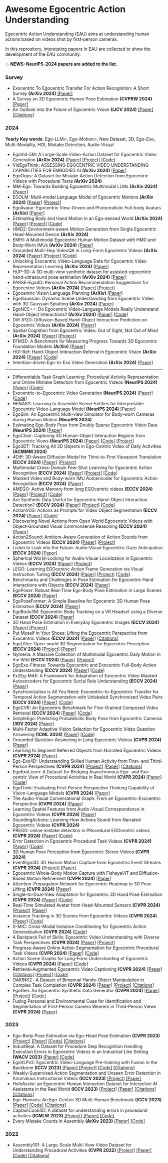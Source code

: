 # Awesome Egocentric Action Understanding
Egocentric Action Understanding (EAU) aims at understanding human actions based on videos shot by first-person cameras.

In this reprository, interetsting papers in EAU are collected to show the development of the EAU community.

💥 **NEWS: NeurIPS-2024 papers are added to the list.**

### Survey
- Exocentric To Egocentric Transfer For Action Recognition: A Short Survey **(ArXiv 2024)** [[Paper]](https://arxiv.org/pdf/2410.20621)
- A Survey on 3D Egocentric Human Pose Estimation **(CVPRW 2024)** [[Paper]](https://openaccess.thecvf.com/content/CVPR2024W/Rhobin/html/Azam_A_Survey_on_3D_Egocentric_Human_Pose_Estimation_CVPRW_2024_paper.html)
- An Outlook into the Future of Egocentric Vision **(IJCV 2024)** [[Paper]](https://link.springer.com/article/10.1007/s11263-024-02095-7) [[Citations]](https://scholar.google.com/scholar?cites=15098752443409016265&as_sdt=2005&sciodt=0,5&hl=en)
 

### 2024
**Yearly Key words**: Ego-LLM🔥, Ego-Motion🔥, New Dataset, 3D, Ego-Exo, Multi-Modality, HOI, Mistake Detection, Audio-Visual
- EgoVid-5M: A Large-Scale Video-Action Dataset for Egocentric Video Generation **(ArXiv 2024)** [[Paper]](https://arxiv.org/pdf/2411.08380) [[Project]](https://egovid.github.io) [[Code]](https://github.com/JeffWang987/EgoVid)
- VidEgoThink: ASSESSING EGOCENTRIC VIDEO UNDERSTANDING CAPABILITIES FOR EMBODIED AI **(ArXiv 2024)** [[Paper]](https://arxiv.org/pdf/2410.11623)
- EgoOops: A Dataset for Mistake Action Detection from Egocentric Videos with Procedural Texts **(ArXiv 2024)**
- MM-Ego: Towards Building Egocentric Multimodal LLMs **(ArXiv 2024)** [[Paper]](https://arxiv.org/abs/2410.07177)
- EGOLM: Multi-modal Language Model of Egocentric Motions **(ArXiv 2024)** [[Paper]](https://arxiv.org/abs/2409.18127) [[Project]](https://hongfz16.github.io/projects/EgoLM)
- EgoAvatar: Egocentric View-Driven and Photorealistic Full-body Avatars **(ArXiv)** [[Paper]](https://arxiv.org/pdf/2410.01835)
- Estimating Body and Hand Motion in an Ego-sensed World **(ArXiv 2024)** [[Paper]](https://arxiv.org/abs/2410.03665) [[Project]](https://egoallo.github.io) [[Code]](https://github.com/brentyi/egoallo)
- HMD2: Environment-aware Motion Generation from Single Egocentric Head-Mounted Device **(ArXiv 2024)**
- EMHI: A Multimodal Egocentric Human Motion Dataset with HMD and Body-Worn IMUs **(ArXiv 2024)** [[Paper]](https://arxiv.org/abs/2408.17168)
- Grounded Multi-Hop VideoQA in Long-Form Egocentric Videos **(ArXiv 2024)** [[Paper]](https://arxiv.org/abs/2408.14469) [[Project]](https://qirui-chen.github.io/MultiHop-EgoQA/) [[Code]](https://github.com/qirui-chen/MultiHop-EgoQA)
- Unlocking Exocentric Video-Language Data for Egocentric Video Representation Learning **(ArXiv 2024)** [[Paper]](https://arxiv.org/abs/2408.03567)
- HUP-3D: A 3D multi-view synthetic dataset for assisted-egocentric hand-ultrasound pose estimation **(ArXiv 2024)** [[Paper]](https://arxiv.org/pdf/2407.09215)
- PARSE-Ego4D: Personal Action Recommendation Suggestions for Egocentric Videos **(ArXiv 2024)** [[Paper]](https://arxiv.org/abs/2407.09503) [[Project]](https://parse-ego4d.github.io)
- Egocentric Vision Language Planning **(ArXiv)** [[Paper]](https://arxiv.org/abs/2408.05802)
- EgoGaussian: Dynamic Scene Understanding from Egocentric Video with 3D Gaussian Splatting **(ArXiv 2024)** [[Paper]](https://arxiv.org/abs/2406.19811)
- EgoNCE++: Do Egocentric Video-Language Models Really Understand Hand-Object Interactions? **(ArXiv 2024)** [[Paper]](https://arxiv.org/abs/2405.17719) [[Code]](https://github.com/xuboshen/EgoNCEpp)
- Diff-IP2D: Diffusion-Based Hand-Object Interaction Prediction on Egocentric Videos **(ArXiv 2024)** [[Paper]](https://arxiv.org/pdf/2405.04370)
- Spatial Cognition from Egocentric Video: Out of Sight, Not Out of Mind **(ArXiv 2024)** [[Paper]](https://arxiv.org/abs/2404.05072) [[Project]](https://dimadamen.github.io/OSNOM/)
- EFM3D: A Benchmark for Measuring Progress Towards 3D Egocentric Foundation Models **(ArXiv)** [[Paper]](https://arxiv.org/pdf/2406.10224)
- HOI-Ref: Hand-Object Interaction Referral in Egocentric Vision **(ArXiv 2024)** [[Paper]](https://arxiv.org/abs/2404.09933) [[Code]](https://github.com/Sid2697/HOI-Ref)
- Intention-driven Ego-to-Exo Video Generation **(ArXiv 2024)** [[Paper]](https://arxiv.org/abs/2403.09194)
----
- Differentiable Task Graph Learning: Procedural Activity Representation and Online Mistake Detection from Egocentric Videos **(NeurIPS 2024)** [[Paper]](https://arxiv.org/abs/2406.01486) [[Code]](https://github.com/fpv-iplab/Differentiable-Task-Graph-Learning)
- Exocentric-to-Egocentric Video Generation **(NeurIPS 2024)** [[Paper]](https://openreview.net/pdf?id=UHDCbIrCFL) [[Code]](https://github.com/showlab/Exo2Ego-V)
- HENASY: Learning to Assemble Scene-Entities for Interpretable Egocentric Video-Language Model **(NeurIPS 2024)** [[Paper]](https://arxiv.org/pdf/2406.0307)
- EgoSim: An Egocentric Multi-view Simulator for Body-worn Cameras during Human Motion **(NeurIPS 2024)**
- Estimating Ego-Body Pose from Doubly Sparse Egocentric Video Data **(NeurIPS 2024)** [[Paper]](https://arxiv.org/abs/2411.03561)
- EgoChoir: Capturing 3D Human-Object Interaction Regions from Egocentric Views **(NeurIPS 2024)** [[Paper]](https://arxiv.org/abs/2405.13659) [[Code]](https://github.com/yyvhang/EgoChoir_release) [[Project]](https://yyvhang.github.io/EgoChoir/)
- Ego3DT: Tracking All 3D Objects in Ego-Centric Video of Daily Activities **(ACMMM 2024)**
- 4Diff: 3D-Aware Diffusion Model for Third-to-First Viewpoint Translation **(ECCV 2024)** [[Paper]](https://www.ecva.net/papers/eccv_2024/papers_ECCV/papers/03536.pdf) [[Project]](https://klauscc.github.io/4diff)
- Multimodal Cross-Domain Few-Shot Learning for Egocentric Action Recognition **(ECCV 2024)** [[Paper]](https://masashi-hatano.github.io/assets/pdf/mm-cdfsl.pdf) [[Project]](https://masashi-hatano.github.io/MM-CDFSL/) [[Code]](https://github.com/masashi-hatano/MM-CDFSL)
- Masked Video and Body-worn IMU Autoencoder for Egocentric Action Recognition **(ECCV 2024)** [[Paper]](https://arxiv.org/pdf/2407.0662801)
- AMEGO: Active Memory from long EGOcentric videos **(ECCV 2024)** [[Paper]](https://www.ecva.net/papers/eccv_2024/papers_ECCV/papers/02032.pdf) [[Project]](https://gabrielegoletto.github.io/AMEGO/) [[Code]](https://github.com/gabrielegoletto/AMEGO)
- Are Synthetic Data Useful for Egocentric Hand-Object Interaction Detection? **(ECCV 2024)** [[Paper]](https://www.ecva.net/papers/eccv_2024/papers_ECCV/papers/08953.pdf) [[Project]](https://fpv-iplab.github.io/HOI-Synth/) [[Code]](https://github.com/fpv-iplab/HOI-Synth)
- ActionVOS: Actions as Prompts for Video Object Segmentation **(ECCV 2024)** [[Paper]](https://arxiv.org/pdf/2407.07402) [[Code]](https://github.com/ut-vision/ActionVOS)
- Discovering Novel Actions from Open World Egocentric Videos with Object-Grounded Visual Commonsense Reasoning **(ECCV 2024)** [[Paper]](https://arxiv.org/abs/2305.16602)
- Action2Sound: Ambient-Aware Generation of Action Sounds from Egocentric Videos **(ECCV 2024)** [[Paper]](https://arxiv.org/abs/2406.09272) [[Project]](https://vision.cs.utexas.edu/projects/action2sound/)
- Listen to Look into the Future: Audio-Visual Egocentric Gaze Anticipation **(ECCV 2024)** [[Paper]](https://arxiv.org/abs/2305.03907)
- Spherical World-Locking for Audio-Visual Localization in Egocentric Videos **(ECCV 2024)** [[Paper]](https://arxiv.org/abs/2408.05364) [[Project]](https://hs-yn.github.io/SWL/)
- LEGO: Learning EGOcentric Action Frame Generation via Visual Instruction Tuning **(ECCV 2024)** [[Paper]](https://arxiv.org/pdf/2312.03849) [[Project]](https://bolinlai.github.io/Lego_EgoActGen/) [[Code]](https://github.com/BolinLai/LEGO)
- Benchmarks and Challenges in Pose Estimation for Egocentric Hand Interactions with Objects **(ECCV 2024)** [[Paper]](https://arxiv.org/abs/2403.16428)
- EgoPoser: Robust Real-Time Ego-Body Pose Estimation in Large Scenes **(ECCV 2024)** [[Paper]](https://arxiv.org/abs/2308.06493)
- EgoPoseFormer: A Simple Baseline for Egocentric 3D Human Pose Estimation **(ECCV 2024)** [[Paper]](https://arxiv.org/abs/2403.18080)
- EgoBodu3M: Egocentric Body Tracking on a VR Headset using a Diverse Dataset **(ECCV 2024)** [[Paper]](https://www.ecva.net/papers/eccv_2024/papers_ECCV/papers/10261.pdf)
- 3D Hand Pose Estimation in Everyday Egocentric Images **(ECCV 2024)** [[Paper]](https://ap229997.github.io/projects/hands/assets/paper.pdf) [[Project]](https://ap229997.github.io/projects/hands/)
- Put Myself in Your Shoes: Lifting the Egocentric Perspective from Exocentric Videos **(ECCV 2024)** [[Paper]](https://arxiv.org/abs/2403.06351) [[Citations]](https://scholar.google.com/scholar?cites=17491620542590999599&as_sdt=2005&sciodt=0,5&hl=en)
- EgoLifter: Open-world 3D Segmentation for Egocentric Perception **(ECCV 2024)** [[Project]](https://egolifter.github.io/#) [[Paper]](https://arxiv.org/abs/2403.18118)
- Nymeria: A Massive Collection of Multimodal Egocentric Daily Motion in the Wild **(ECCV 2024)** [[Paper]](https://arxiv.org/abs/2406.09905) [[Project]](https://www.projectaria.com/datasets/nymeria/)
- EgoExo-Fitness: Towards Egocentric and Exocentric Full-Body Action Understanding **(ECCV 2024)** [[Paper]](https://arxiv.org/abs/2406.08877) [[Code]](https://github.com/iSEE-Laboratory/EgoExo-Fitness/tree/main)
- Ex2Eg-MAE: A Framework for Adaptation of Exocentric Video Masked Autoencoders for Egocentric Social Role Understanding **(ECCV 2024)** [[Paper]](https://www.amazon.science/publications/ex2eg-mae-a-framework-for-adaptation-of-exocentric-video-masked-autoencoders-for-egocentric-social-role-understanding)
- Synchronization is All You Need: Exocentric-to-Egocentric Transfer for Temporal Action Segmentation with Unlabeled Synchronized Video Pairs **(ECCV 2024)** [[Paper]](https://arxiv.org/abs/2312.02638) [[Code]](https://github.com/fpv-iplab/synchronization-is-all-you-need)
- EgoCVR: An Egocentric Benchmark for Fine-Grained Composed Video Retrieval **(ECCV 2024)** [[Paper]](https://arxiv.org/abs/2407.16658) [[Code]](https://github.com/ExplainableML/EgoCVR)
- SimpleEgo: Predicting Probabilistic Body Pose from Egocentric Cameras **(3DV 2024)** [[Paper]](https://arxiv.org/abs/2401.14785)
- Multi-Factor Adaptive Vision Selection for Egocentric Video Question Answering **(ICML 2024)** [[Paper]](https://openreview.net/pdf?id=u00dmbI8Db) [[Code]](https://github.com/Hyu-Zhang/EgoVideoQA)
- Grounded Question-Answering in Long Egocentric Videos **(CVPR 2024)** [[Paper]](https://openaccess.thecvf.com/content/CVPR2024/html/Di_Grounded_Question-Answering_in_Long_Egocentric_Videos_CVPR_2024_paper.html)
- Learning to Segment Referred Objects from Narrated Egocentric Videos **(CVPR 2024)** [[Paper]](https://openaccess.thecvf.com/content/CVPR2024/papers/Shen_Learning_to_Segment_Referred_Objects_from_Narrated_Egocentric_Videos_CVPR_2024_paper.pdf)
- Ego-Exo4D: Understanding Skilled Human Activity from First- and Third-Person Perspectives **(CVPR 2024)** [[Project]](https://ego-exo4d-data.org/#people) [[Paper]](https://ego-exo4d-data.org/paper/ego-exo4d.pdf) [[Citations]](https://scholar.google.com/scholar?cites=6807725739327920288&as_sdt=2005&sciodt=0,5&hl=en)
- EgoExoLearn: A Dataset for Bridging Asynchronous Ego- and Exo-centric View of Procedural Activities in Real World **(CVPR 2024)** [[Paper]](https://arxiv.org/pdf/2403.16182.pdf) [[Code]](https://github.com/OpenGVLab/EgoExoLearn/)
- EgoThink: Evaluating First-Person Perspective Thinking Capability of Vision-Language Models **(CVPR 2024)** [[Paper]](https://openaccess.thecvf.com/content/CVPR2024/html/Cheng_EgoThink_Evaluating_First-Person_Perspective_Thinking_Capability_of_Vision-Language_Models_CVPR_2024_paper.html)
- The Audio-Visual Conversational Graph: From an Egocentric-Exocentric Perspective **(CVPR 2024)** [[Paper]](https://openaccess.thecvf.com/content/CVPR2024/html/Jia_The_Audio-Visual_Conversational_Graph_From_an_Egocentric-Exocentric_Perspective_CVPR_2024_paper.html)
- Learning Spatial Features from Audio-Visual Correspondence in Egocentric Videos **(CVPR 2024)** [[Paper]](https://openaccess.thecvf.com/content/CVPR2024/html/Majumder_Learning_Spatial_Features_from_Audio-Visual_Correspondence_in_Egocentric_Videos_CVPR_2024_paper.html)
- SoundingActions: Learning How Actions Sound from Narrated Egocentric Videos **(CVPR 2024)**
- PREGO: online mistake detection in PRocedural EGOcentric videos **(CVPR 2024)** [[Paper]](https://arxiv.org/abs/2404.01933) [[Code]](https://github.com/aleflabo/PREGO)
- Error Detection in Egocentric Procedural Task Videos **(CVPR 2024)** [[Paper]](https://openaccess.thecvf.com/content/CVPR2024/html/Lee_Error_Detection_in_Egocentric_Procedural_Task_Videos_CVPR_2024_paper.html) [[Code]](EgoExo_Fitness_CLIP_Vid_Feat_w_Rotate)
- 3D Human Pose Perception from Egocentric Stereo Videos **(CVPR 2024)**
- EventEgo3D: 3D Human Motion Capture from Egocentric Event Streams **(CVPR 2024)** [[Project]](https://4dqv.mpi-inf.mpg.de/EventEgo3D/) [[Paper]](https://arxiv.org/pdf/2404.08640.pdf)
- Egocentric Whole-Body Motion Capture with FisheyeViT and Diffusion-Based Motion Refinement **(CVPR 2024)** [[Paper]](https://openaccess.thecvf.com/content/CVPR2024/html/Wang_Egocentric_Whole-Body_Motion_Capture_with_FisheyeViT_and_Diffusion-Based_Motion_Refinement_CVPR_2024_paper.html)
- Attention-Propagation Network for Egocentric Heatmap to 3D Pose Lifting **(CVPR 2024)** [[Paper]](https://openaccess.thecvf.com/content/CVPR2024/html/Kang_Attention-Propagation_Network_for_Egocentric_Heatmap_to_3D_Pose_Lifting_CVPR_2024_paper.html)
- Single-to-Dual-View Adaptation for Egocentric 3D Hand Pose Estimation **(CVPR 2024)** [[Paper]](https://openaccess.thecvf.com/content/CVPR2024/html/Liu_Single-to-Dual-View_Adaptation_for_Egocentric_3D_Hand_Pose_Estimation_CVPR_2024_paper.html) [[Code]](https://github.com/ut-vision/S2DHand)
- Real-Time Simulated Avatar from Head-Mounted Sensors **(CVPR 2024)** [[Project]](https://zhengyiluo.github.io/SimXR/) [[Paper]](https://arxiv.org/abs/2403.06862)
- Instance Tracking in 3D Scenes from Egocentric Videos **(CVPR 2024)** [[Paper]](https://openaccess.thecvf.com/content/CVPR2024/html/Zhao_Instance_Tracking_in_3D_Scenes_from_Egocentric_Videos_CVPR_2024_paper.html) [[Code]](https://github.com/IT3DEgo/IT3DEgo/)
- X-MIC: Cross-Modal Instance Conditioning for Egocentric Action Generalization **(CVPR 2024)** [[Code]](https://github.com/Annusha/xmic)
- A Backpack Full of Skills: Egocentric Video Understanding with Diverse Task Perspectives **(CVPR 2024)** [[Paper]](https://arxiv.org/pdf/2403.03037.pdf) [[Project]](https://sapeirone.github.io/EgoPack/)
- Progress-Aware Online Action Segmentation for Egocentric Procedural Task Videos **(CVPR 2024)** [[Paper]](https://openaccess.thecvf.com/content/CVPR2024/html/Shen_Progress-Aware_Online_Action_Segmentation_for_Egocentric_Procedural_Task_Videos_CVPR_2024_paper.html) [[Code]](https://github.com/Yuhan-Shen/ProTAS)
- Action Scene Graphs for Long-Form Understanding of Egocentric Videos **(CVPR 2024)** [[Paper]](https://openaccess.thecvf.com/content/CVPR2024/html/Rodin_Action_Scene_Graphs_for_Long-Form_Understanding_of_Egocentric_Videos_CVPR_2024_paper.html) [[Code]](https://github.com/fpv-iplab/EASG)
- Retrieval-Augmented Egocentric Video Captioning **(CVPR 2024)** [[Paper]](https://arxiv.org/abs/2401.00789) [[Citations]](https://scholar.google.com/scholar?cites=17188265237658528377&as_sdt=2005&sciodt=0,5&hl=en) [[Project]](https://jazzcharles.github.io/Egoinstructor/) [[Code]](https://github.com/Jazzcharles/Egoinstructor/)
- OAKINK2 : A Dataset of Bimanual Hands-Object Manipulation in Complex Task Completion **(CVPR 2024)** [[Paper]](https://arxiv.org/pdf/2403.19417.pdf) [[Project]](https://oakink.net/v2/) [[Citations]](https://scholar.google.com/scholar?cites=7495043573208952724&as_sdt=2005&sciodt=0,5&hl=en)
- EgoGen: An Egocentric Synthetic Data Generator **(CVPR 2024)** [[Paper]](https://openaccess.thecvf.com/content/CVPR2024/html/Li_EgoGen_An_Egocentric_Synthetic_Data_Generator_CVPR_2024_paper.html) [[Project]](https://ego-gen.github.io/) [[Code]](https://github.com/ligengen/EgoGen)
- Fusing Personal and Environmental Cues for Identification and Segmentation of First-Person Camera Wearers in Third-Person Views **(CVPR 2024)** [[Paper]](https://openaccess.thecvf.com/content/CVPR2024/html/Zhao_Fusing_Personal_and_Environmental_Cues_for_Identification_and_Segmentation_of_CVPR_2024_paper.html)

### 2023
- Ego-Body Pose Estimation via Ego-Head Pose Estimation **(CVPR 2023)** [[Project]](https://lijiaman.github.io/projects/egoego/) [[Paper]](http://openaccess.thecvf.com/content/CVPR2023/html/Li_Ego-Body_Pose_Estimation_via_Ego-Head_Pose_Estimation_CVPR_2023_paper.html) [[Code]](https://github.com/lijiaman/egoego_release) [[Citations]](https://scholar.google.com/scholar?cites=4815197793392724124&as_sdt=2005&sciodt=0,5&hl=en)
- IndustReal: A Dataset for Procedure Step Recognition Handling Execution Errors in Egocentric Videos in an Industrial-Like Setting **(WACV 2023)** [[Paper]](https://arxiv.org/pdf/2310.17323.pdf) [[Code]](https://github.com/TimSchoonbeek/IndustReal)
- EgoVLPv2: Egocentric Video-Language Pre-training with Fusion in the Backbone **(ICCV 2023)** [[Paper]](https://openaccess.thecvf.com/content/ICCV2023/html/Pramanick_EgoVLPv2_Egocentric_Video-Language_Pre-training_with_Fusion_in_the_Backbone_ICCV_2023_paper.html) [[Project]](https://shramanpramanick.github.io/EgoVLPv2/) [[Code]](https://github.com/facebookresearch/EgoVLPv2) [[Citations]](https://scholar.google.com/scholar?cites=2418402012858604493&as_sdt=2005&sciodt=0,5&hl=en)
- Weakly-Supervised Action Segmentation and Unseen Error Detection in Anomalous Instructional Videos **(ICCV 2023)** [[Project]](https://usa.honda-ri.com/ata) [[Paper]](https://openaccess.thecvf.com/content/ICCV2023/html/Ghoddoosian_Weakly-Supervised_Action_Segmentation_and_Unseen_Error_Detection_in_Anomalous_Instructional_ICCV_2023_paper.html) 
- HoloAssist: an Egocentric Human Interaction Dataset for Interactive AI Assistants in the Real World **(ICCV 2023)** [[Project]](https://holoassist.github.io) [[Paper]](http://openaccess.thecvf.com/content/ICCV2023/html/Wang_HoloAssist_an_Egocentric_Human_Interaction_Dataset_for_Interactive_AI_Assistants_ICCV_2023_paper.html) [[Citations]](https://scholar.google.com/scholar?cites=1935067381543829055&as_sdt=2005&sciodt=0,5&hl=en) [[Citations]](https://scholar.google.com/scholar?cites=1935067381543829055&as_sdt=2005&sciodt=0,5&hl=en)
- Ego-Humans: An Ego-Centric 3D Multi-Human Benchmark **(ICCV 2023)** [[Paper]](http://openaccess.thecvf.com/content/ICCV2023/html/Khirodkar_Ego-Humans_An_Ego-Centric_3D_Multi-Human_Benchmark_ICCV_2023_paper.html) [[Code]](https://github.com/rawalkhirodkar/egohumans) [[Citations]](https://scholar.google.com/scholar?cites=17892059476155692076&as_sdt=2005&sciodt=0,5&hl=en)
- CaptainCook4D: A dataset for understanding errors in procedural activities **(ICMLW 2023)** [[Project]](https://captaincook4d.github.io/captain-cook/) [[Paper]](https://arxiv.org/abs/2312.14556) [[Code]](https://github.com/CaptainCook4D)
- Every Mistake Counts in Assembly **(ArXiv 2023)** [[Paper]](https://arxiv.org/abs/2307.16453) [[Code]](https://github.com/assembly-101/assembly101-mistake-detection)

### 2022
- Assembly101: A Large-Scale Multi-View Video Dataset for Understanding Procedural Activities **(CVPR 2022)** [[Project]](https://assembly-101.github.io) [[Paper]](https://openaccess.thecvf.com/content/CVPR2022/papers/Sener_Assembly101_A_Large-Scale_Multi-View_Video_Dataset_for_Understanding_Procedural_Activities_CVPR_2022_paper.pdf) [[Code]](https://github.com/assembly-101?tab=repositories) [[Citations]](https://scholar.google.com/scholar?cites=16985062727042180828&as_sdt=2005&sciodt=0,5&hl=en)
